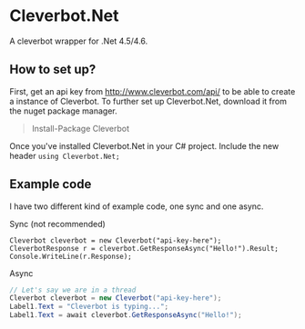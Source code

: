 # Cleverbot.Net
A cleverbot wrapper for .Net 4.5/4.6.

## How to set up?
First, get an api key from http://www.cleverbot.com/api/ to be able to create a instance of 
Cleverbot. To further set up Cleverbot.Net, download it from the nuget package manager.
>Install-Package Cleverbot

Once you've installed Cleverbot.Net in your C# project. Include the new header `using Cleverbot.Net;`

## Example code

I have two different kind of example code, one sync and one async.

Sync (not recommended)
```Csharp
Cleverbot cleverbot = new Cleverbot("api-key-here");
CleverbotResponse r = cleverbot.GetResponseAsync("Hello!").Result;
Console.WriteLine(r.Response);
```

Async
```csharp
// Let's say we are in a thread 
Cleverbot cleverbot = new Cleverbot("api-key-here");
Label1.Text = "Cleverbot is typing...";
Label1.Text = await cleverbot.GetResponseAsync("Hello!");
```
